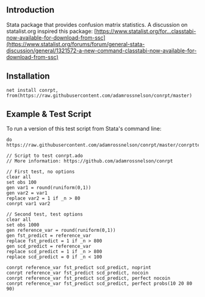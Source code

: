 ## Introduction

Stata package that provides confusion matrix statistics.
A discussion on statalist.org inspired this package:
[https://www.statalist.org/for...classtabi-now-available-for-download-from-ssc](https://www.statalist.org/forums/forum/general-stata-discussion/general/1321572-a-new-command-classtabi-now-available-for-download-from-ssc)

## Installation

```
net install conrpt, from(https://raw.githubusercontent.com/adamrossnelson/conrpt/master)
```

## Example & Test Script

To run a version of this test script from Stata's command line:
```
do https://raw.githubusercontent.com/adamrossnelson/conrpt/master/conrpttester.do
```

```
// Script to test conrpt.ado
// More information: https://github.com/adamrossnelson/conrpt

// First test, no options
clear all
set obs 100
gen var1 = round(runiform(0,1))
gen var2 = var1
replace var2 = 1 if _n > 80
conrpt var1 var2

// Second test, test options
clear all
set obs 1000
gen reference_var = round(runiform(0,1))
gen fst_predict = reference_var
replace fst_predict = 1 if _n > 800
gen scd_predict = reference_var
replace scd_predict = 1 if _n > 800
replace scd_predict = 0 if _n < 100

conrpt reference_var fst_predict scd_predict, noprint
conrpt reference_var fst_predict scd_predict, nocoin
conrpt reference_var fst_predict scd_predict, perfect nocoin
conrpt reference_var fst_predict scd_predict, perfect probs(10 20 80 90)
```

